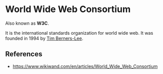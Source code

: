 # World Wide Web Consortium

Also known as **W3C**.

It is the international standards organization for world wide web. It was founded in 1994 by [Tim Berners-Lee](people/tim-berners-lee).

## References

- https://www.wikiwand.com/en/articles/World_Wide_Web_Consortium
